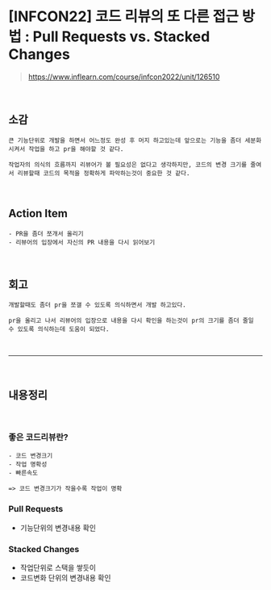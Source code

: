 # [INFCON22] 코드 리뷰의 또 다른 접근 방법 : Pull Requests vs. Stacked Changes

> https://www.inflearn.com/course/infcon2022/unit/126510

<br>

## 소감

```
큰 기능단위로 개발을 하면서 어느정도 완성 후 머지 하고있는데 앞으로는 기능을 좀더 세분화 시켜서 작업을 하고 pr을 해야할 것 같다.

작업자의 의식의 흐름까지 리뷰어가 볼 필요성은 없다고 생각하지만, 코드의 변경 크기를 줄여서 리뷰할때 코드의 목적을 정확하게 파악하는것이 중요한 것 같다.
```

<br>

## Action Item

```
- PR을 좀더 쪼개서 올리기
- 리뷰어의 입장에서 자신의 PR 내용을 다시 읽어보기
```

<br>

## 회고

```
개발할때도 좀더 pr을 쪼갤 수 있도록 의식하면서 개발 하고있다.

pr을 올리고 나서 리뷰어의 입장으로 내용을 다시 확인을 하는것이 pr의 크기를 좀더 줄일 수 있도록 의식하는데 도움이 되었다.
```

<br>

---

<br>

## 내용정리

<br>

### 좋은 코드리뷰란?

```
- 코드 변경크기
- 작업 명확성
- 빠른속도

=> 코드 변경크기가 작을수록 작업이 명확
```

### Pull Requests

- 기능단위의 변경내용 확인

### Stacked Changes

- 작업단위로 스택을 쌓듯이
- 코드변화 단위의 변경내용 확인

